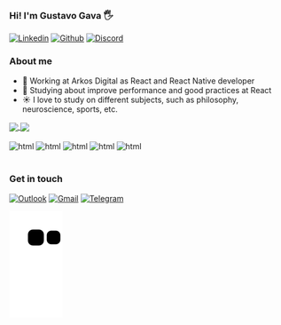 ### Hi! I'm Gustavo Gava 🖐

[![Linkedin](https://img.shields.io/badge/LinkedIn-0077B5?style=for-the-badge&logo=linkedin&logoColor=white)](https://www.linkedin.com/in/gustavo-gava)
[![Github](https://img.shields.io/badge/GitHub-100000?style=for-the-badge&logo=github&logoColor=white)](https://github.com/Gustavo-Gava)
[![Discord](https://img.shields.io/badge/Discord-7289DA?style=for-the-badge&logo=discord&logoColor=white)](https://www.linkedin.com/in/gustavo-gava)


### About me

* 💼 Working at Arkos Digital as React and React Native developer
* 🚀 Studying about improve performance and good practices at React
* ☀  I love to study on different subjects, such as philosophy, neuroscience, sports, etc.

<a href="https://github.com/gustavo-gava">
  <img align="center" src="https://github-readme-stats.vercel.app/api?username=gustavo-gava&show_icons=true&theme=radical" />
  <img align="center" src="https://github-readme-stats.vercel.app/api/top-langs/?username=gustavo-gava&layout=compact&langs_count=7&theme=radical"/>
</a>

<div style="display: inline_block"> <br/>
   <img align="center" alt="html" src="https://img.shields.io/badge/JavaScript-F7DF1E?style=for-the-badge&logo=javascript&logoColor=black" />
   <img align="center" alt="html" src="https://img.shields.io/badge/TypeScript-007ACC?style=for-the-badge&logo=typescript&logoColor=white" />
   <img align="center" alt="html" src="https://img.shields.io/badge/React-20232A?style=for-the-badge&logo=react&logoColor=61DAFB" />
   <img align="center" alt="html" src="https://img.shields.io/badge/React_Native-20232A?style=for-the-badge&logo=react&logoColor=61DAFB" />
   <img align="center" alt="html" src="https://img.shields.io/badge/styled--components-DB7093?style=for-the-badge&logo=styled-components&logoColor=white" />
 </div><br />


### Get in touch

[![Outlook](https://img.shields.io/badge/Microsoft_Outlook-0078D4?style=for-the-badge&logo=microsoft-outlook&logoColor=white)](mailto:gustavogava123@hotmail.com?Subject=Gustavo%20Gava)
[![Gmail](https://img.shields.io/badge/Gmail-D14836?style=for-the-badge&logo=gmail&logoColor=white)](mailto:gustavogiuriato460@gmail.com?Subject=Gustavo%20Gava)
[![Telegram](https://img.shields.io/badge/Telegram-2CA5E0?style=for-the-badge&logo=telegram&logoColor=white)](https://www.linkedin.com/in/gustavo-gava)


![Snake animation](https://github.com/rafaballerini/rafaballerini/blob/output/github-contribution-grid-snake.svg)
